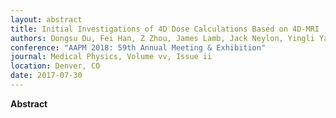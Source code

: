 ```yaml
---
layout: abstract
title: Initial Investigations of 4D Dose Calculations Based on 4D-MRI
authors: Dongsu Du, Fei Han, Z Zhou, James Lamb, Jack Neylon, Yingli Yang, Peng Hu, Ann Raldow, Daniel A. Low, and Minsong Cao
conference: "AAPM 2018: 59th Annual Meeting & Exhibition"
journal: Medical Physics, Volume vv, Issue ii
location: Denver, CO
date: 2017-07-30
---
```

**Abstract**
